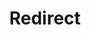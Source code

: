 ﻿---
layout: src/layouts/Redirect.astro
title: Redirect
redirect: /docs/packaging-applications/build-servers/tfs-azure-devops
pubDate:  2023-01-01
navSearch: false
navSitemap: false
navMenu: false
---
